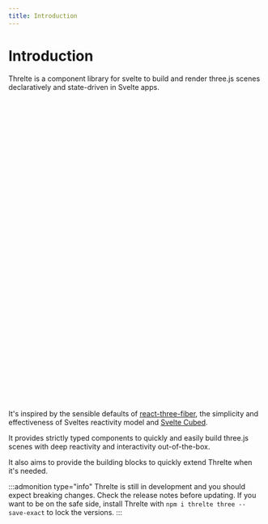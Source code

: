 ```yaml
---
title: Introduction
---
```


<script lang="ts">
import Introduction from '$examples/Introduction.svelte'
</script>

# Introduction

Threlte is a component library for svelte to build and render three.js scenes declaratively and state-driven in Svelte apps.

<div style="height: 600px;">
  <Introduction />
</div>

It's inspired by the sensible defaults of [react-three-fiber](https://github.com/pmndrs/react-three-fiber), the simplicity and effectiveness of Sveltes reactivity model and [Svelte Cubed](https://github.com/Rich-Harris/svelte-cubed).

It provides strictly typed components to quickly and easily build three.js scenes with deep reactivity and interactivity out-of-the-box.

It also aims to provide the building blocks to quickly extend Threlte when it's needed.

:::admonition type="info"
Threlte is still in development and you should expect breaking changes. Check the release notes before updating. If you want to be on the safe side, install Threlte with `npm i threlte three --save-exact` to lock the versions.
:::
